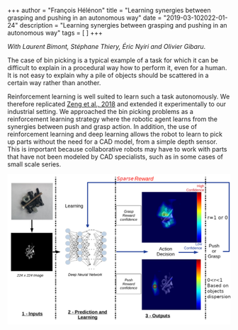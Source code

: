 +++
author = "François Hélénon"
title = "Learning synergies between grasping and pushing in an autonomous way"
date = "2019-03-102022-01-24"
description = "Learning synergies between grasping and pushing in an autonomous way"
tags = [
]
+++

*With Laurent Bimont, Stéphane Thiery, Éric Nyiri and Olivier Gibaru*.
   
  The case of bin picking is a typical example of a task for which it can be difficult to explain in a procedural way how to perform it, even for a human. It is not easy to explain why a pile of objects should be scattered in a certain way rather than another.

  Reinforcement learning is well suited to learn such a task autonomously. We therefore replicated [Zeng et al., 2018](https://vpg.cs.princeton.edu/) and extended it experimentally to our industrial setting. We approached the bin picking problems as a reinforcement learning strategy where the robotic agent learns from the synergies between push and grasp action. In addition, the use of reinforcement learning and deep learning allows the robot to learn to pick up parts without the need for a CAD model, from a simple depth sensor. This is important because collaborative robots may have to work with parts that have not been modeled by CAD specialists, such as in some cases of small scale series.

  ![Learning pipeline by reinforcement learning](/images/projects/vpg/pipeline_soft.png) 


